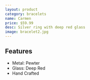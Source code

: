```yaml
---
layout: product
category: bracelets
name: Carmen
price: $59.99
desc: Silver ring with deep red glass
image: bracelet2.jpg
---
```


## Features

- Metal: Pewter
- Glass: Deep Red
- Hand Crafted